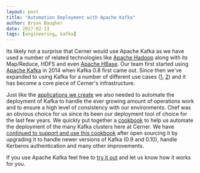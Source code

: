 ```yaml
---
layout: post
title: "Automation Deployment with Apache Kafka"
author: Bryan Baugher
date: 2017-02-13
tags: [engineering, kafka]
---
```


Its likely not a surprise that Cerner would use Apache Kafka as we have used
a number of related technologies like [Apache Hadoop](http://engineering.cerner.com/2013/02/composable-mapreduce-with-hadoop-and-crunch/)
along with its Map/Reduce, HDFS and even [Apache HBase](http://engineering.cerner.com/2013/02/near-real-time-processing-over-hadoop-and-hbase/).
Our team first started using [Apache Kafka](http://kafka.apache.org/) in 2014
when Kafka 0.8 first came out. Since then we've expanded to using Kafka for a
number of different use cases
([1](http://blog.cloudera.com/blog/2014/11/how-cerner-uses-cdh-with-apache-kafka/), [2](https://www.confluent.io/kafka-summit-2016-users-ingesting-complex-healthcare-data-with-apache-kafka))
and it has become a core piece of Cerner's infrastructure.

Just like the [applications we create](http://engineering.cerner.com/blog/deploying-web-services-with-apache-tomcat-and-chef/)
we also needed to automate the deployment of Kafka to handle the ever growing
amount of operations work and to ensure a high level of consistency with our
environments. Chef was an obvious choice for us since its been our deployment tool of
choice for the last few years. We quickly put together a
[cookbook](https://github.com/cerner/cerner_kafka) to help us automate the
deployment of the many Kafka clusters here at Cerner. We have
[continued to support and use this cookbook](https://github.com/cerner/cerner_kafka/blob/master/CHANGELOG.md)
after open sourcing it by upgrading it to handle newer versions of Kafka (0.9 and 0.10),
handle Kerberos authentication and many other improvements.

If you use Apache Kafka feel free to [try it out](https://github.com/cerner/cerner_kafka)
and let us know how it works for you.
